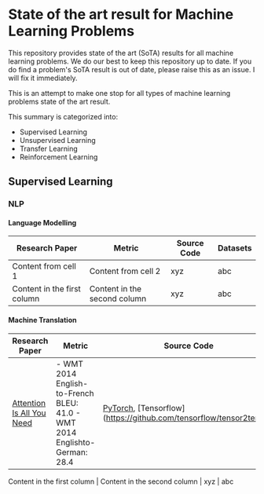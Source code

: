 # State of the art result for Machine Learning Problems

This repository provides state of the art (SoTA) results for all machine learning problems. We do our best to keep this repository up to date.  If you do find a problem's SoTA result is out of date, please raise this as an issue. I will fix it immediately.

This is an attempt to make  one stop for all types of machine learning problems state of the art result.

This summary is categorized into:

- Supervised Learning
- Unsupervised Learning
- Transfer Learning
- Reinforcement Learning

## Supervised Learning


### NLP
#### Language Modelling
Research Paper | Metric  | Source Code | Datasets
------------ | ------------- | ------------ | -------------
Content from cell 1 | Content from cell 2 | xyz | abc
Content in the first column | Content in the second column | xyz | abc


#### Machine Translation
Research Paper | Metric  | Source Code | Datasets
------------ | ------------- | ------------ | -------------
[Attention Is All You Need](https://arxiv.org/abs/1706.03762) | - WMT 2014 English-to-French BLEU: 41.0 - WMT 2014 Englishto-German: 28.4 | [PyTorch](https://github.com/jadore801120/attention-is-all-you-need-pytorch), [Tensorflow] (https://github.com/tensorflow/tensor2tensor) | WMT 2014 English-to-German, WMT 2014 English-to-French

Content in the first column | Content in the second column | xyz | abc

